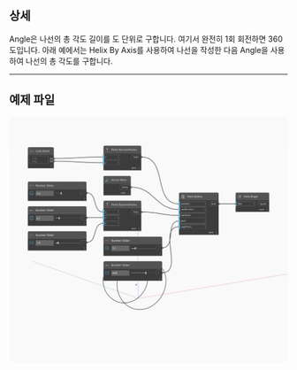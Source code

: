 ## 상세
Angle은 나선의 총 각도 길이를 도 단위로 구합니다. 여기서 완전히 1회 회전하면 360도입니다. 아래 예에서는 Helix By Axis를 사용하여 나선을 작성한 다음 Angle을 사용하여 나선의 총 각도를 구합니다.
___
## 예제 파일

![Angle](./Autodesk.DesignScript.Geometry.Helix.Angle_img.jpg)

